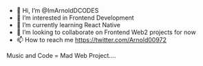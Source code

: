 - 👋 Hi, I’m @ImArnoldDCODES
- 👀 I’m interested in Frontend Development
- 🌱 I’m currently learning React Native
- 💞️ I’m looking to collaborate on Frontend Web2 projects for now
- 📫 How to reach me https://twitter.com/Arnold00972

Music and Code = Mad Web Project....
<!---
ImArnoldDCODES/ImArnoldDCODES is a ✨ special ✨ repository because its `README.md` (this file) appears on your GitHub profile.
You can click the Preview link to take a look at your changes.
--->
